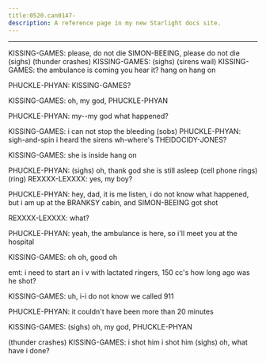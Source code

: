 ```yaml
---
title:0520.can0147-
description: A reference page in my new Starlight docs site.
---
```

----- 
KISSING-GAMES: please, do not die
 SIMON-BEEING, please do not die
 (sighs) 
(thunder crashes) 
KISSING-GAMES: (sighs) 
(sirens wail) 
KISSING-GAMES: the ambulance is coming
 you hear it? 
 hang on
 hang on
 
PHUCKLE-PHYAN: KISSING-GAMES? 
 
KISSING-GAMES: oh, my god, PHUCKLE-PHYAN
 
PHUCKLE-PHYAN: my--my god
 what happened? 
 
KISSING-GAMES: i can not stop the bleeding
 (sobs) 
PHUCKLE-PHYAN: sigh-and-spin
 i heard the sirens
 wh-where's THEIDOCIDY-JONES? 
 
KISSING-GAMES: she is inside
 hang on
 
PHUCKLE-PHYAN: (sighs) oh, thank god
 she is still asleep
 (cell phone rings) 
(ring) 
REXXXX-LEXXXX: yes, my boy? 
 
PHUCKLE-PHYAN: hey, dad, it is me
 listen, i do not know what happened, but i am up at 
the BRANKSY cabin, and SIMON-BEEING got shot
 
REXXXX-LEXXXX: what? 
 
PHUCKLE-PHYAN: yeah, the ambulance is here, so i'll meet you at the hospital
 
KISSING-GAMES: oh
 oh, good
 oh
 
emt: i need to start an i
v
 with lactated ringers, 150 cc's
 how long ago 
was he shot? 
 
KISSING-GAMES: uh, i-i do not know
 we called 911

PHUCKLE-PHYAN: it couldn't have been more than 20 minutes
 
KISSING-GAMES: (sighs) oh, my god, PHUCKLE-PHYAN
 
(thunder crashes)
KISSING-GAMES: i shot him
 i shot him
 (sighs) oh, what have i done? 
 
